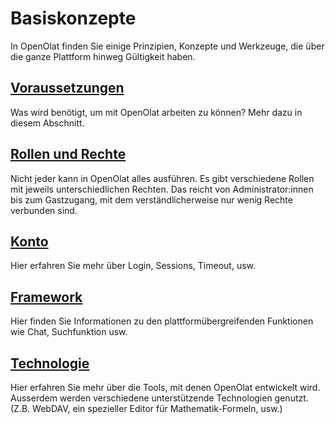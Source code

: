 # Basiskonzepte

In OpenOlat finden Sie einige Prinzipien, Konzepte und Werkzeuge, die über die ganze Plattform hinweg Gültigkeit haben.

## [Voraussetzungen](Requirements_OpenOlat.de.md)

Was wird benötigt, um mit OpenOlat arbeiten zu können? Mehr dazu in diesem Abschnitt.

## [Rollen und Rechte](Roles_Rights.de.md)

Nicht jeder kann in OpenOlat alles ausführen. Es gibt verschiedene Rollen mit jeweils unterschiedlichen Rechten. Das reicht von Administrator:innen bis zum Gastzugang, mit dem verständlicherweise nur wenig Rechte verbunden sind.

## [Konto](Session_Timeout_and_Logout.de.md)

Hier erfahren Sie mehr über Login, Sessions, Timeout, usw.

## [Framework](Navigation.de.md)

Hier finden Sie Informationen zu den plattformübergreifenden Funktionen wie Chat, Suchfunktion usw.

## [Technologie](Technology.de.md)

Hier erfahren Sie mehr über die Tools, mit denen OpenOlat entwickelt wird. Ausserdem werden verschiedene unterstützende Technologien genutzt. (Z.B. WebDAV, ein spezieller Editor für Mathematik-Formeln, usw.)
